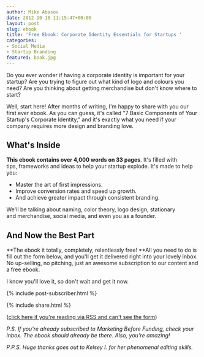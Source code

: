 ```yaml
---
author: Mike Abasov
date: 2012-10-18 11:15:47+00:00
layout: post
slug: ebook
title: 'Free Ebook: Corporate Identity Essentials for Startups '
categories:
- Social Media
- Startup Branding
featured: book.jpg
---
```


Do you ever wonder if having a corporate identity is important for your startup? Are you trying to figure out what kind of logo and colours you need? Are you thinking about getting merchandise but don't know where to start?

Well, start here! After months of writing, I'm happy to share with you our first ever ebook. As you can guess, it's called "7 Basic Components of Your Startup's Corporate Identity," and it's exactly what you need if your company requires more design and branding love.

<!-- more -->

## What's Inside

**This ebook contains over 4,000 words on 33 pages**. It's filled with tips, frameworks and ideas to help your startup explode. It's made to help you:

  * Master the art of first impressions.
  * Improve conversion rates and speed up growth.
  * And achieve greater impact through consistent branding.


We'll be talking about naming, color theory, logo design, stationary and merchandise, social media, and even you as a founder.


## And Now the Best Part

**The ebook it totally, completely, relentlessly free! **All you need to do is fill out the form below, and you'll get it delivered right into your lovely inbox. No up-selling, no pitching, just an awesome subscription to our content and a free ebook.

I know you'll love it, so don't wait and get it now.


{% include post-subscriber.html %}

{% include share.html %}

([click here if you're reading via RSS and can't see the form](/2012/10/18/ebook/))

_P.S. If you're already subscribed to Marketing Before Funding, check your inbox. The ebook should already be there. Also, you're amazing!_

_P.P.S. Huge thanks goes out to Kelsey I. for her phenomenal editing skills._
